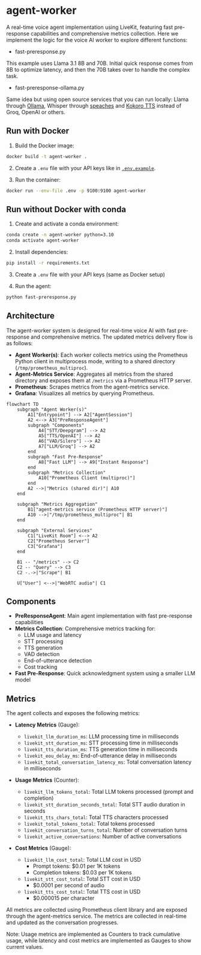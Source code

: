 # agent-worker

A real-time voice agent implementation using LiveKit, featuring fast pre-response capabilities and comprehensive metrics collection. Here we implement the logic for the voice AI worker to explore different functions:
- fast-preresponse.py

This example uses Llama 3.1 8B and 70B. Initial quick response comes from 8B to optimize latency, and then the 70B takes over to handle the complex task.
- fast-preresponse-ollama.py

Same idea but using open source services that you can run locally: Llama through [Ollama](https://ollama.ai), Whisper through [speaches](https://github.com/speaches-ai/speaches) and [Kokoro TTS](https://huggingface.co/hexgrad/Kokoro-82M) instead of Groq, OpenAI or others.

## Run with Docker

1. Build the Docker image:
```bash
docker build -t agent-worker .
```

2. Create a `.env` file with your API keys like in [`.env.example`](.env.example).

3. Run the container:
```bash
docker run --env-file .env -p 9100:9100 agent-worker
```

## Run without Docker with conda

1. Create and activate a conda environment:
```bash
conda create -n agent-worker python=3.10
conda activate agent-worker
```

2. Install dependencies:
```bash
pip install -r requirements.txt
```

3. Create a `.env` file with your API keys (same as Docker setup)

4. Run the agent:
```bash
python fast-preresponse.py
```


## Architecture

The agent-worker system is designed for real-time voice AI with fast pre-response and comprehensive metrics. The updated metrics delivery flow is as follows:

- **Agent Worker(s)**: Each worker collects metrics using the Prometheus Python client in multiprocess mode, writing to a shared directory (`/tmp/prometheus_multiproc`).
- **Agent-Metrics Service**: Aggregates all metrics from the shared directory and exposes them at `/metrics` via a Prometheus HTTP server.
- **Prometheus**: Scrapes metrics from the agent-metrics service.
- **Grafana**: Visualizes all metrics by querying Prometheus.

```mermaid
flowchart TD
    subgraph "Agent Worker(s)"
        A1["Entrypoint"] --> A2["AgentSession"]
        A2 <--> A3["PreResponseAgent"]
        subgraph "Components"
            A4["STT/Deepgram"] --> A2
            A5["TTS/OpenAI"] --> A2
            A6["VAD/Silero"] --> A2
            A7["LLM/Groq"] --> A2
        end
        subgraph "Fast Pre-Response"
            A8["Fast LLM"] --> A9["Instant Response"]
        end
        subgraph "Metrics Collection"
            A10["Prometheus Client (multiproc)"]
        end
        A2 -->|"Metrics (shared dir)"| A10
    end
    
    subgraph "Metrics Aggregation"
        B1["agent-metrics service (Prometheus HTTP server)"]
        A10 -->|"/tmp/prometheus_multiproc"| B1
    end
    
    subgraph "External Services"
        C1["LiveKit Room"] <--> A2
        C2["Prometheus Server"]
        C3["Grafana"]
    end
    
    B1 -- "/metrics" --> C2
    C2 -- "Query" --> C3
    C2 -.->|"Scrape"| B1
    
    U["User"] <-->|"WebRTC audio"| C1
```

## Components

- **PreResponseAgent**: Main agent implementation with fast pre-response capabilities
- **Metrics Collection**: Comprehensive metrics tracking for:
  - LLM usage and latency
  - STT processing
  - TTS generation
  - VAD detection
  - End-of-utterance detection
  - Cost tracking
- **Fast Pre-Response**: Quick acknowledgment system using a smaller LLM model

## Metrics

The agent collects and exposes the following metrics:

- **Latency Metrics** (Gauge):
  - `livekit_llm_duration_ms`: LLM processing time in milliseconds
  - `livekit_stt_duration_ms`: STT processing time in milliseconds
  - `livekit_tts_duration_ms`: TTS generation time in milliseconds
  - `livekit_eou_delay_ms`: End-of-utterance delay in milliseconds
  - `livekit_total_conversation_latency_ms`: Total conversation latency in milliseconds

- **Usage Metrics** (Counter):
  - `livekit_llm_tokens_total`: Total LLM tokens processed (prompt and completion)
  - `livekit_stt_duration_seconds_total`: Total STT audio duration in seconds
  - `livekit_tts_chars_total`: Total TTS characters processed
  - `livekit_total_tokens_total`: Total tokens processed
  - `livekit_conversation_turns_total`: Number of conversation turns
  - `livekit_active_conversations`: Number of active conversations

- **Cost Metrics** (Gauge):
  - `livekit_llm_cost_total`: Total LLM cost in USD
    - Prompt tokens: $0.01 per 1K tokens
    - Completion tokens: $0.03 per 1K tokens
  - `livekit_stt_cost_total`: Total STT cost in USD
    - $0.0001 per second of audio
  - `livekit_tts_cost_total`: Total TTS cost in USD
    - $0.000015 per character

All metrics are collected using Prometheus client library and are exposed through the agent-metrics service. The metrics are collected in real-time and updated as the conversation progresses.

Note: Usage metrics are implemented as Counters to track cumulative usage, while latency and cost metrics are implemented as Gauges to show current values.
